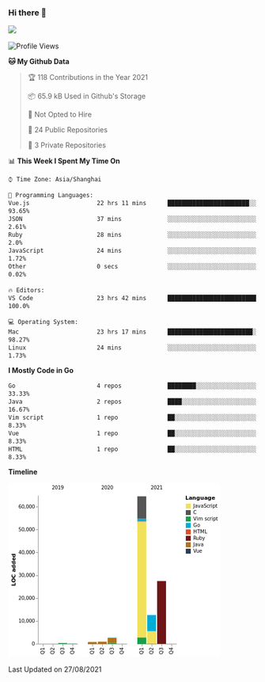 ### Hi there 👋

![](https://github-readme-stats.vercel.app/api?username=tomial)

<!--START_SECTION:waka-->
![Profile Views](http://img.shields.io/badge/Profile%20Views-113-blue)

**🐱 My Github Data** 

> 🏆 118 Contributions in the Year 2021
 > 
> 📦 65.9 kB Used in Github's Storage 
 > 
> 🚫 Not Opted to Hire
 > 
> 📜 24 Public Repositories 
 > 
> 🔑 3 Private Repositories  
 > 
📊 **This Week I Spent My Time On** 

```text
⌚︎ Time Zone: Asia/Shanghai

💬 Programming Languages: 
Vue.js                   22 hrs 11 mins      ███████████████████████░░   93.65% 
JSON                     37 mins             ░░░░░░░░░░░░░░░░░░░░░░░░░   2.61% 
Ruby                     28 mins             ░░░░░░░░░░░░░░░░░░░░░░░░░   2.0% 
JavaScript               24 mins             ░░░░░░░░░░░░░░░░░░░░░░░░░   1.72% 
Other                    0 secs              ░░░░░░░░░░░░░░░░░░░░░░░░░   0.02%

🔥 Editors: 
VS Code                  23 hrs 42 mins      █████████████████████████   100.0%

💻 Operating System: 
Mac                      23 hrs 17 mins      ████████████████████████░   98.27% 
Linux                    24 mins             ░░░░░░░░░░░░░░░░░░░░░░░░░   1.73%

```

**I Mostly Code in Go** 

```text
Go                       4 repos             ████████░░░░░░░░░░░░░░░░░   33.33% 
Java                     2 repos             ████░░░░░░░░░░░░░░░░░░░░░   16.67% 
Vim script               1 repo              ██░░░░░░░░░░░░░░░░░░░░░░░   8.33% 
Vue                      1 repo              ██░░░░░░░░░░░░░░░░░░░░░░░   8.33% 
HTML                     1 repo              ██░░░░░░░░░░░░░░░░░░░░░░░   8.33%

```


**Timeline**

![Chart not found](https://raw.githubusercontent.com/tomial/tomial/main/charts/bar_graph.png) 


 Last Updated on 27/08/2021
<!--END_SECTION:waka-->
